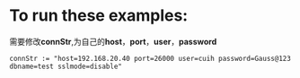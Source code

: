 # To run these examples:
需要修改**connStr**,为自己的**host**，**port**，**user**，**password**
```shell
connStr := "host=192.168.20.40 port=26000 user=cuih password=Gauss@123 dbname=test sslmode=disable"
```